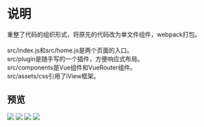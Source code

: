 说明
==========================
重整了代码的组织形式，将原先的代码改为单文件组件，webpack打包。<br /><br />
src/index.js和src/home.js是两个页面的入口。<br />
src/plugin是随手写的一个插件，方便响应式布局。<br />
src/components是Vue组件和VueRouter组件。<br />
src/assets/css引用了iView框架。<br />

预览
--------------------------
<img src="http://history-museum.oss-cn-shanghai.aliyuncs.com/github/1.PNG">
<img src="http://history-museum.oss-cn-shanghai.aliyuncs.com/github/2.PNG">
<img src="http://history-museum.oss-cn-shanghai.aliyuncs.com/github/4.PNG">
<img src="http://history-museum.oss-cn-shanghai.aliyuncs.com/github/3.PNG">
